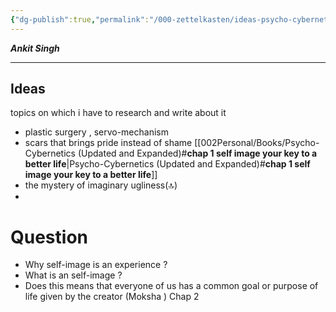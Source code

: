 ```yaml
---
{"dg-publish":true,"permalink":"/000-zettelkasten/ideas-psycho-cybernetics/","tags":["📚Book"],"noteIcon":""}
---
```


***Ankit Singh*** 

--- 

## Ideas
topics on which i have to research and write about it 
 - plastic surgery , servo-mechanism
- scars that brings pride instead of shame [[002Personal/Books/Psycho-Cybernetics (Updated and Expanded)#**chap 1 self image your key to a better life**\|Psycho-Cybernetics (Updated and Expanded)#**chap 1 self image your key to a better life**]]
- the mystery of imaginary ugliness(🔝)
- 



# Question 
- Why self-image is an experience ?
- What is an self-image ?
- Does this means that everyone of us has a common goal or purpose of life given by the creator (Moksha ) Chap 2
